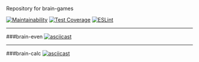 Repository for brain-games

[![Maintainability](https://api.codeclimate.com/v1/badges/a99a88d28ad37a79dbf6/maintainability)](https://codeclimate.com/github/codeclimate/codeclimate/maintainability)
[![Test Coverage](https://api.codeclimate.com/v1/badges/a99a88d28ad37a79dbf6/test_coverage)](https://codeclimate.com/github/codeclimate/codeclimate/test_coverage)
[![ESLint](https://github.com/alexeybystrov/frontend-project-lvl1/workflows/ESLint%20check/badge.svg)](https://github.com/alexeybystrov/frontend-project-lvl1/actions)
___
###brain-even
[![asciicast](https://asciinema.org/a/304737.svg)](https://asciinema.org/a/304737)
___
###brain-calc
[![asciicast](https://asciinema.org/a/305633.svg)](https://asciinema.org/a/305633)